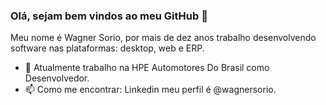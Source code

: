 ### Olá, sejam bem vindos ao meu GitHub 👋

Meu nome é Wagner Sorio, por mais de dez anos trabalho desenvolvendo software nas plataformas: desktop, web e ERP.


- 🔭 Atualmente trabalho na HPE Automotores Do Brasil como Desenvolvedor.
- 📫 Como me encontrar: Linkedin meu perfil é @wagnersorio.

<!--
**wagnersorio/wagnersorio** is a ✨ _special_ ✨ repository because its `README.md` (this file) appears on your GitHub profile.

Here are some ideas to get you started:

- 🔭 I’m currently working on ...
- 🌱 I’m currently learning ...
- 👯 I’m looking to collaborate on ...
- 🤔 I’m looking for help with ...
- 💬 Ask me about ...
- 📫 How to reach me: ...
- 😄 Pronouns: ...
- ⚡ Fun fact: ...
-->
